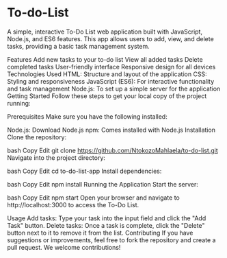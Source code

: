 # To-do-List
A simple, interactive To-Do List web application built with JavaScript, Node.js, and ES6 features. This app allows users to add, view, and delete tasks, providing a basic task management system.

Features
Add new tasks to your to-do list
View all added tasks
Delete completed tasks
User-friendly interface
Responsive design for all devices
Technologies Used
HTML: Structure and layout of the application
CSS: Styling and responsiveness
JavaScript (ES6): For interactive functionality and task management
Node.js: To set up a simple server for the application
Getting Started
Follow these steps to get your local copy of the project running:

Prerequisites
Make sure you have the following installed:

Node.js: Download Node.js
npm: Comes installed with Node.js
Installation
Clone the repository:

bash
Copy
Edit
git clone https://github.com/NtokozoMahlaela/to-do-list.git
Navigate into the project directory:

bash
Copy
Edit
cd to-do-list-app
Install dependencies:

bash
Copy
Edit
npm install
Running the Application
Start the server:

bash
Copy
Edit
npm start
Open your browser and navigate to http://localhost:3000 to access the To-Do List.

Usage
Add tasks: Type your task into the input field and click the "Add Task" button.
Delete tasks: Once a task is complete, click the "Delete" button next to it to remove it from the list.
Contributing
If you have suggestions or improvements, feel free to fork the repository and create a pull request. We welcome contributions!